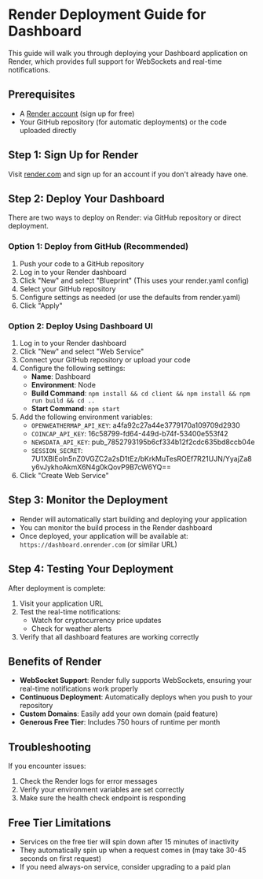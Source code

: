 # Render Deployment Guide for Dashboard

This guide will walk you through deploying your Dashboard application on Render, which provides full support for WebSockets and real-time notifications.

## Prerequisites

- A [Render account](https://render.com/) (sign up for free)
- Your GitHub repository (for automatic deployments) or the code uploaded directly

## Step 1: Sign Up for Render

Visit [render.com](https://render.com/) and sign up for an account if you don't already have one.

## Step 2: Deploy Your Dashboard

There are two ways to deploy on Render: via GitHub repository or direct deployment.

### Option 1: Deploy from GitHub (Recommended)

1. Push your code to a GitHub repository
2. Log in to your Render dashboard
3. Click "New" and select "Blueprint" (This uses your render.yaml config)
4. Select your GitHub repository
5. Configure settings as needed (or use the defaults from render.yaml)
6. Click "Apply"

### Option 2: Deploy Using Dashboard UI

1. Log in to your Render dashboard
2. Click "New" and select "Web Service"
3. Connect your GitHub repository or upload your code
4. Configure the following settings:
   - **Name**: Dashboard
   - **Environment**: Node
   - **Build Command**: `npm install && cd client && npm install && npm run build && cd ..`
   - **Start Command**: `npm start`
5. Add the following environment variables:
   - `OPENWEATHERMAP_API_KEY`: a4fa92c27a44e3779170a109709d2930
   - `COINCAP_API_KEY`: 16c58799-fd64-449d-b74f-53400e553f42
   - `NEWSDATA_API_KEY`: pub_7852793195b6cf334b12f2cdc635bd8ccb04e
   - `SESSION_SECRET`: 7U1XBIEoln5nZ0VGZC2a2sD1tEz/bKrkMuTesROEf7R21UJN/YyajZa8y6vJykhoAkmX6N4g0kQovP9B7cW6YQ==
6. Click "Create Web Service"

## Step 3: Monitor the Deployment

- Render will automatically start building and deploying your application
- You can monitor the build process in the Render dashboard
- Once deployed, your application will be available at: `https://dashboard.onrender.com` (or similar URL)

## Step 4: Testing Your Deployment

After deployment is complete:

1. Visit your application URL
2. Test the real-time notifications:
   - Watch for cryptocurrency price updates
   - Check for weather alerts
3. Verify that all dashboard features are working correctly

## Benefits of Render

- **WebSocket Support**: Render fully supports WebSockets, ensuring your real-time notifications work properly
- **Continuous Deployment**: Automatically deploys when you push to your repository
- **Custom Domains**: Easily add your own domain (paid feature)
- **Generous Free Tier**: Includes 750 hours of runtime per month

## Troubleshooting

If you encounter issues:

1. Check the Render logs for error messages
2. Verify your environment variables are set correctly
3. Make sure the health check endpoint is responding

## Free Tier Limitations

- Services on the free tier will spin down after 15 minutes of inactivity
- They automatically spin up when a request comes in (may take 30-45 seconds on first request)
- If you need always-on service, consider upgrading to a paid plan
